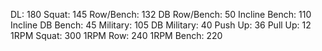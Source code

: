 DL: 180
 Squat: 145
 Row/Bench: 132
 DB Row/Bench: 50
 Incline Bench: 110
 Incline DB Bench: 45
 Military: 105
 DB Military: 40
 Push Up: 36
 Pull Up: 12
 1RPM Squat: 300
 1RPM Row: 240
 1RPM Bench: 220
